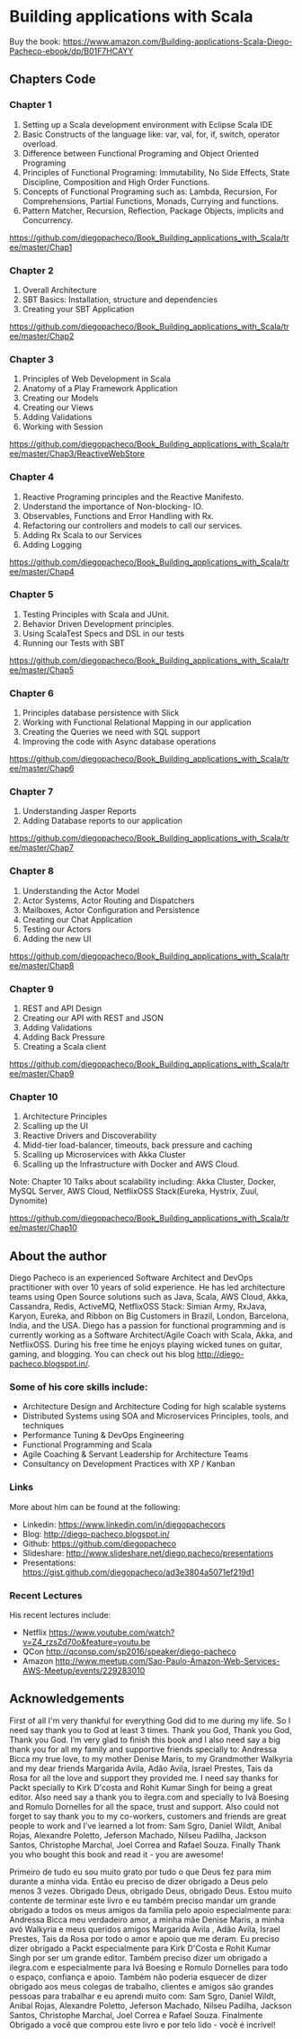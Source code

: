 # Building applications with Scala

Buy the book: https://www.amazon.com/Building-applications-Scala-Diego-Pacheco-ebook/dp/B01F7HCAYY

## Chapters Code

### Chapter 1

1. Setting up a Scala development environment with Eclipse Scala IDE
2. Basic Constructs of the language like: var, val, for, if, switch, operator overload.
3. Difference between Functional Programing and Object Oriented Programing
4. Principles of Functional Programing: Immutability, No Side Effects, State Discipline, Composition and High Order Functions.
5. Concepts of Functional Programing such as: Lambda, Recursion, For Comprehensions, Partial Functions, Monads, Currying and functions.
6. Pattern Matcher, Recursion, Reflection, Package Objects, implicits and Concurrency.

https://github.com/diegopacheco/Book_Building_applications_with_Scala/tree/master/Chap1

### Chapter 2

1. Overall Architecture
2. SBT Basics: Installation, structure and dependencies
3. Creating your SBT Application

https://github.com/diegopacheco/Book_Building_applications_with_Scala/tree/master/Chap2

### Chapter 3

1. Principles of Web Development in Scala
2. Anatomy of a Play Framework Application
3. Creating our Models
4. Creating our Views
5. Adding Validations
6. Working with Session

https://github.com/diegopacheco/Book_Building_applications_with_Scala/tree/master/Chap3/ReactiveWebStore

### Chapter 4

1. Reactive Programing principles and the Reactive Manifesto.
2. Understand the importance of Non-blocking- IO.
3. Observables, Functions and Error Handling with Rx.
4. Refactoring our controllers and models to call our services.
5. Adding Rx Scala to our Services
6. Adding Logging

https://github.com/diegopacheco/Book_Building_applications_with_Scala/tree/master/Chap4

### Chapter 5

1. Testing Principles with Scala and JUnit.
2. Behavior Driven Development principles.
3. Using ScalaTest Specs and DSL in our tests
4. Running our Tests with SBT

https://github.com/diegopacheco/Book_Building_applications_with_Scala/tree/master/Chap5

### Chapter 6

1. Principles database persistence with Slick
2. Working with Functional Relational Mapping in our application
3. Creating the Queries we need with SQL support
4. Improving the code with Async database operations

https://github.com/diegopacheco/Book_Building_applications_with_Scala/tree/master/Chap6

### Chapter 7

1. Understanding Jasper Reports
2. Adding Database reports to our application

https://github.com/diegopacheco/Book_Building_applications_with_Scala/tree/master/Chap7

### Chapter 8

1. Understanding the Actor Model
2. Actor Systems, Actor Routing and Dispatchers
3. Mailboxes, Actor Configuration and Persistence
4. Creating our Chat Application
5. Testing our Actors
6. Adding the new UI

https://github.com/diegopacheco/Book_Building_applications_with_Scala/tree/master/Chap8

### Chapter 9

1. REST and API Design
2. Creating our API with REST and JSON
3. Adding Validations
4. Adding Back Pressure
5. Creating a Scala client

https://github.com/diegopacheco/Book_Building_applications_with_Scala/tree/master/Chap9

### Chapter 10

1. Architecture Principles
2. Scalling up the UI
3. Reactive Drivers and Discoverability
4. Midd-tier load-balancer, timeouts, back pressure and caching
5. Scalling up Microservices with Akka Cluster
6. Scalling up the Infrastructure with Docker and AWS Cloud.

Note: Chapter 10 Talks about scalability including: Akka Cluster, Docker, MySQL Server, AWS Cloud, NetflixOSS Stack(Eureka, Hystrix, Zuul, Dynomite) 

https://github.com/diegopacheco/Book_Building_applications_with_Scala/tree/master/Chap10

## About the author

Diego Pacheco is an experienced Software Architect and DevOps practitioner with over 10 years of solid experience. He has led architecture teams using Open Source solutions such as Java, Scala, AWS Cloud, Akka, Cassandra, Redis, ActiveMQ, NetflixOSS Stack: Simian Army, RxJava, Karyon, Eureka, and Ribbon on Big Customers in Brazil, London, Barcelona, India, and the USA. Diego has a passion for functional programming and is currently working as a Software Architect/Agile Coach with Scala, Akka, and NetflixOSS.
During his free time he enjoys playing wicked tunes on guitar, gaming, and blogging. You can check out his blog http://diego-pacheco.blogspot.in/.

### Some of his core skills include:

* Architecture Design and Architecture Coding for high scalable systems
* Distributed Systems using SOA and Microservices Principles, tools, and 	techniques
* Performance Tuning & DevOps Engineering
* Functional Programming and Scala
* Agile Coaching & Servant Leadership for Architecture Teams
* Consultancy on Development Practices with XP / Kanban

### Links

More about him can be found at the following: <BR>	
* Linkedin:  https://www.linkedin.com/in/diegopachecors
* Blog: 	http://diego-pacheco.blogspot.in/ 
* Github:  https://github.com/diegopacheco 
* Slideshare: http://www.slideshare.net/diego.pacheco/presentations 
* Presentations: https://gist.github.com/diegopacheco/ad3e3804a5071ef219d1 

### Recent Lectures

His  recent lectures include: <BR>	

* Netflix https://www.youtube.com/watch?v=Z4_rzsZd70o&feature=youtu.be 
* QCon http://qconsp.com/sp2016/speaker/diego-pacheco 
* Amazon http://www.meetup.com/Sao-Paulo-Amazon-Web-Services-AWS-Meetup/events/229283010 

## Acknowledgements

First of all I'm very thankful for everything God did to me during my life. So I need say thank you to God at least 3 times. Thank you God, Thank you God, Thank you God. I’m very glad to finish this book and I also need say a big thank you for all my family and supportive friends specially to: Andressa Bicca my true love, to my mother Denise Maris, to my Grandmother Walkyria and my dear friends Margarida Avila, Adão Avila, Israel Prestes, Tais da Rosa for all the love and support they provided me. I need say thanks for Packt specially to Kirk D'costa and Rohit Kumar Singh for being a great editor. Also need say a thank you to ilegra.com and specially to Ivã Boesing and Romulo Dornelles for all the space, trust and support. Also could not forget to say thank you to my co-workers, customers and friends are great people to work and I’ve learned a lot from: Sam Sgro, Daniel Wildt, Anibal Rojas, Alexandre Poletto, Jeferson Machado, Nilseu Padilha, Jackson Santos, Christophe Marchal, Joel Correa and Rafael Souza. Finally Thank you who bought this book and read it - you are awesome! 

Primeiro de tudo eu sou muito grato por tudo o que Deus fez para mim durante a minha vida. Então eu preciso de dizer obrigado a Deus pelo menos 3 vezes. Obrigado Deus, obrigado Deus, obrigado Deus. Estou muito contente de terminar este livro e eu também preciso mandar um grande obrigado a todos os meus amigos da família pelo apoio especialmente para: Andressa Bicca meu verdadeiro amor, a minha mãe Denise Maris, a minha avó Walkyria e meus queridos amigos Margarida Avila , Adão Avila, Israel Prestes, Tais da Rosa por todo o amor e apoio que me deram. Eu preciso dizer obrigado a Packt especialmente para Kirk D'Costa e Rohit Kumar Singh por ser um grande editor. Também preciso dizer um obrigado a ilegra.com e especialmente para Ivã Boesing e Romulo Dornelles para todo o espaço, confiança e apoio. Também não poderia esquecer de dizer obrigado aos meus colegas de trabalho, clientes e amigos são grandes pessoas para trabalhar e eu aprendi muito com: Sam Sgro, Daniel Wildt, Anibal Rojas, Alexandre Poletto, Jeferson Machado, Nilseu Padilha, Jackson Santos, Christophe Marchal, Joel Correa e Rafael Souza. Finalmente Obrigado a você que comprou este livro e por telo lido - você é incrível!
